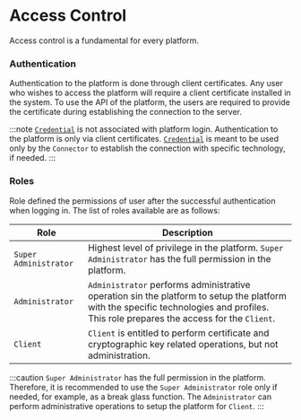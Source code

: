 # Access Control

Access control is a fundamental for every platform.

### Authentication

Authentication to the platform is done through client certificates. Any user who wishes to access the platform will require a client certificate installed in the system. To use the API of the platform, the users are required to provide the certificate during establishing the connection to the server.

:::note
[`Credential`](../core-components/credential) is not associated with platform login. Authentication to the platform is only via client certificates. [`Credential`](../core-components/credential) is meant to be used only by the `Connector` to establish the connection with specific technology, if needed.
:::

### Roles

Role defined the permissions of user after the successful authentication when logging in. The list of roles available are as follows:

| Role                | Description                                                                                                                                                                                                                             |
| ------------------- | --------------------------------------------------------------------------------------------------------------------------------------------------------------------------------------------------------------------------------------- |
| `Super Administrator` | Highest level of privilege in the platform. `Super Administrator` has the full permission in the platform.                       |
| `Administrator`       | `Administrator` performs administrative operation sin the platform to setup the platform with the specific technologies and profiles. This role prepares the access for the `Client`. |
| `Client`              | `Client` is entitled to perform certificate and cryptographic key related operations, but not administration.                                                                                             |

:::caution
`Super Administrator` has the full permission in the platform. Therefore, it is recommended to use the `Super Administrator` role only if needed, for example, as a break glass function. The `Administrator` can perform administrative operations to setup the platform for `Client`.
:::